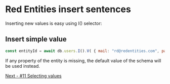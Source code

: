 # Red Entities insert sentences

Inserting new values is easy using I() selector:

## Insert simple value

```js
const entityId = await db.users.I().V( { mail: "rd@redentities.com", password: "12345" }).R();
```

If any property of the entity is missing, the default value of the schema will be used instead.

[Next - #11 Selecting values](/docs/11-select.md)